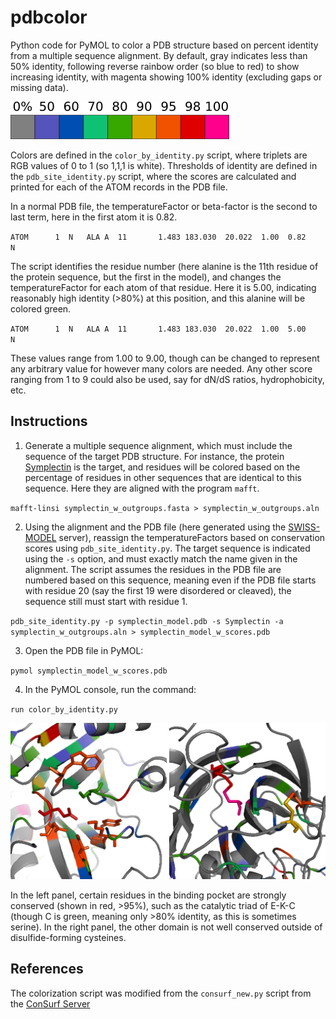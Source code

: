 # pdbcolor
Python code for PyMOL to color a PDB structure based on percent identity from a multiple sequence alignment. By default, gray indicates less than 50% identity, following reverse rainbow order (so blue to red) to show increasing identity, with magenta showing 100% identity (excluding gaps or missing data). 

![percent_identity_color_scheme.png](https://github.com/wrf/pdbcolor/blob/master/percent_identity_color_scheme.png)

Colors are defined in the `color_by_identity.py` script, where triplets are RGB values of 0 to 1 (so 1,1,1 is white). Thresholds of identity are defined in the `pdb_site_identity.py` script, where the scores are calculated and printed for each of the ATOM records in the PDB file.

In a normal PDB file, the temperatureFactor or beta-factor is the second to last term, here in the first atom it is 0.82.

`ATOM      1  N   ALA A  11       1.483 183.030  20.022  1.00  0.82           N  `

The script identifies the residue number (here alanine is the 11th residue of the protein sequence, but the first in the model), and changes the temperatureFactor for each atom of that residue. Here it is 5.00, indicating reasonably high identity (>80%) at this position, and this alanine will be colored green.

`ATOM      1  N   ALA A  11       1.483 183.030  20.022  1.00  5.00           N  `

These values range from 1.00 to 9.00, though can be changed to represent any arbitrary value for however many colors are needed. Any other score ranging from 1 to 9 could also be used, say for dN/dS ratios, hydrophobicity, etc.

## Instructions ##
1) Generate a multiple sequence alignment, which must include the sequence of the target PDB structure. For instance, the protein [Symplectin](https://bitbucket.org/wrf/squid-transcriptomes/src) is the target, and residues will be colored based on the percentage of residues in other sequences that are identical to this sequence. Here they are aligned with the program `mafft`.

`mafft-linsi symplectin_w_outgroups.fasta > symplectin_w_outgroups.aln`

2) Using the alignment and the PDB file (here generated using the [SWISS-MODEL](https://www.swissmodel.expasy.org/) server), reassign the temperatureFactors based on conservation scores using `pdb_site_identity.py`. The target sequence is indicated using the `-s` option, and must exactly match the name given in the alignment. The script assumes the residues in the PDB file are numbered based on this sequence, meaning even if the PDB file starts with residue 20 (say the first 19 were disordered or cleaved), the sequence still must start with residue 1.

`pdb_site_identity.py -p symplectin_model.pdb -s Symplectin -a symplectin_w_outgroups.aln > symplectin_model_w_scores.pdb`

3) Open the PDB file in PyMOL:

`pymol symplectin_model_w_scores.pdb`

4) In the PyMOL console, run the command:

`run color_by_identity.py`

![symplectin_domains_by_conservation.png](https://github.com/wrf/pdbcolor/blob/master/symplectin_domains_by_conservation.png)

In the left panel, certain residues in the binding pocket are strongly conserved (shown in red, >95%), such as the catalytic triad of E-K-C (though C is green, meaning only >80% identity, as this is sometimes serine). In the right panel, the other domain is not well conserved outside of disulfide-forming cysteines.

## References ##
The colorization script was modified from the `consurf_new.py` script from the [ConSurf Server](http://consurf.tau.ac.il/2016/)
